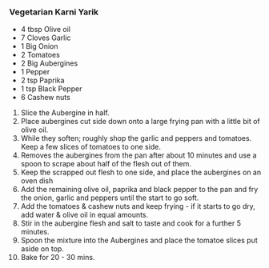 ### Vegetarian Karni Yarik

- 4 tbsp Olive oil
- 7 Cloves Garlic
- 1 Big Onion
- 2 Tomatoes
- 2 Big Aubergines
- 1 Pepper 
- 2 tsp Paprika
- 1 tsp Black Pepper
- 6 Cashew nuts 

1. Slice the Aubergine in half.
1. Place aubergines cut side down onto a large frying pan with a little bit of olive oil.
1. While they soften; roughly shop the garlic and peppers and tomatoes. Keep a few slices of tomatoes to one side.
1. Removes the aubergines from the pan after about 10 minutes and use a spoon to scrape about half of the flesh out of them.
1. Keep the scrapped out flesh to one side, and place the aubergines on an oven dish
1. Add the remaining olive oil, paprika and black pepper to the pan and fry the onion, garlic and peppers until the start to go soft.
1. Add the tomatoes & cashew nuts and keep frying - if it starts to go dry, add water & olive oil in equal amounts.
1. Stir in the aubergine flesh and salt to taste and cook for a further 5 minutes.
1. Spoon the mixture into the Aubergines and place the tomatoe slices put aside on top.
1. Bake for 20 - 30 mins.
